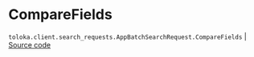 # CompareFields
`toloka.client.search_requests.AppBatchSearchRequest.CompareFields` | [Source code](https://github.com/Toloka/toloka-kit/blob/v1.1.0.post1/src/client/search_requests.py#L1131)

